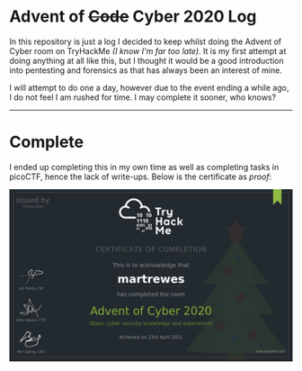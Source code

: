 # Advent of ~~Code~~ Cyber 2020 Log

In this repository is just a log I decided to keep whilst doing the Advent of Cyber room on TryHackMe *(I know I'm far too late)*. It is my first attempt at doing anything at all like this, but I thought it would be a good introduction into pentesting and forensics as that has always been an interest of mine. 

I will attempt to do one a day, however due to the event ending a while ago, I do not feel I am rushed for time. I may complete it sooner, who knows?

---
# Complete

I ended up completing this in my own time as well as completing tasks in picoCTF, hence the lack of write-ups. Below is the certificate as *proof*:

![img](THM-Cert.png)

